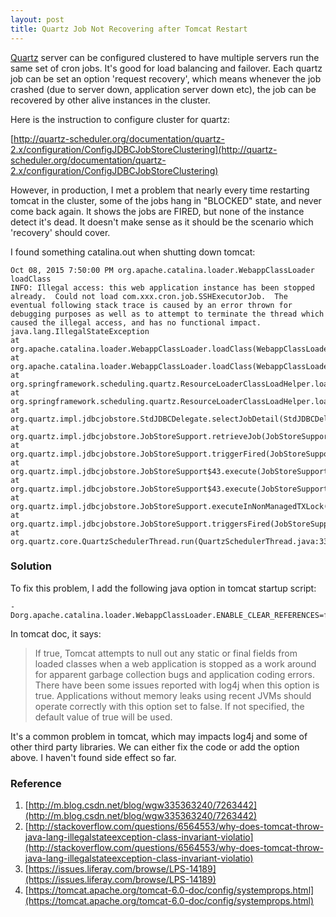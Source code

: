 ```yaml
---
layout: post
title: Quartz Job Not Recovering after Tomcat Restart
---
```


[Quartz](https://quartz-scheduler.org/) server can be configured clustered to have multiple servers run the same set of cron jobs. It's good for load balancing and failover. Each quartz job can be set an option 'request recovery', which means whenever the job crashed (due to server down, application server down etc), the job can be recovered by other alive instances in the cluster.

Here is the instruction to configure cluster for quartz:

[http://quartz-scheduler.org/documentation/quartz-2.x/configuration/ConfigJDBCJobStoreClustering](http://quartz-scheduler.org/documentation/quartz-2.x/configuration/ConfigJDBCJobStoreClustering)

However, in production, I met a problem that nearly every time restarting tomcat in the cluster, some of the jobs hang in "BLOCKED" state, and never come back again. It shows the jobs are FIRED, but none of the instance detect it's dead. It doesn't make sense as it should be the scenario which 'recovery' should cover.

I found something catalina.out when shutting down tomcat:

    Oct 08, 2015 7:50:00 PM org.apache.catalina.loader.WebappClassLoader loadClass
    INFO: Illegal access: this web application instance has been stopped already.  Could not load com.xxx.cron.job.SSHExecutorJob.  The eventual following stack trace is caused by an error thrown for debugging purposes as well as to attempt to terminate the thread which caused the illegal access, and has no functional impact.
    java.lang.IllegalStateException
    at org.apache.catalina.loader.WebappClassLoader.loadClass(WebappClassLoader.java:1612)
    at org.apache.catalina.loader.WebappClassLoader.loadClass(WebappClassLoader.java:1571)
    at org.springframework.scheduling.quartz.ResourceLoaderClassLoadHelper.loadClass(ResourceLoaderClassLoadHelper.java:78)
    at org.springframework.scheduling.quartz.ResourceLoaderClassLoadHelper.loadClass(ResourceLoaderClassLoadHelper.java:83)
    at org.quartz.impl.jdbcjobstore.StdJDBCDelegate.selectJobDetail(StdJDBCDelegate.java:852)
    at org.quartz.impl.jdbcjobstore.JobStoreSupport.retrieveJob(JobStoreSupport.java:1385)
    at org.quartz.impl.jdbcjobstore.JobStoreSupport.triggerFired(JobStoreSupport.java:2964)
    at org.quartz.impl.jdbcjobstore.JobStoreSupport$43.execute(JobStoreSupport.java:2908)
    at org.quartz.impl.jdbcjobstore.JobStoreSupport$43.execute(JobStoreSupport.java:2901)
    at org.quartz.impl.jdbcjobstore.JobStoreSupport.executeInNonManagedTXLock(JobStoreSupport.java:3787)
    at org.quartz.impl.jdbcjobstore.JobStoreSupport.triggersFired(JobStoreSupport.java:2900)
    at org.quartz.core.QuartzSchedulerThread.run(QuartzSchedulerThread.java:336)

### Solution

To fix this problem, I add the following java option in tomcat startup script:

    -Dorg.apache.catalina.loader.WebappClassLoader.ENABLE_CLEAR_REFERENCES=false

In tomcat doc, it says:

> If true, Tomcat attempts to null out any static or final fields from loaded classes when a web application is stopped as a work around for apparent garbage collection bugs and application coding errors.
> There have been some issues reported with log4j when this option is true.
> Applications without memory leaks using recent JVMs should operate correctly with this option set to false.
> If not specified, the default value of true will be used.

It's a common problem in tomcat, which may impacts log4j and some of other third party libraries. We can either fix the code or add the option above. I haven't found side effect so far.

### Reference

1. [http://m.blog.csdn.net/blog/wgw335363240/7263442](http://m.blog.csdn.net/blog/wgw335363240/7263442)
2. [http://stackoverflow.com/questions/6564553/why-does-tomcat-throw-java-lang-illegalstateexception-class-invariant-violatio](http://stackoverflow.com/questions/6564553/why-does-tomcat-throw-java-lang-illegalstateexception-class-invariant-violatio)
3. [https://issues.liferay.com/browse/LPS-14189](https://issues.liferay.com/browse/LPS-14189)
4. [https://tomcat.apache.org/tomcat-6.0-doc/config/systemprops.html](https://tomcat.apache.org/tomcat-6.0-doc/config/systemprops.html)
